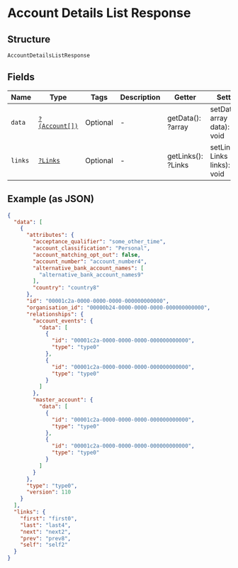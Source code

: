
# Account Details List Response

## Structure

`AccountDetailsListResponse`

## Fields

| Name | Type | Tags | Description | Getter | Setter |
|  --- | --- | --- | --- | --- | --- |
| `data` | [`?(Account[])`](../../doc/models/account.md) | Optional | - | getData(): ?array | setData(?array data): void |
| `links` | [`?Links`](../../doc/models/links.md) | Optional | - | getLinks(): ?Links | setLinks(?Links links): void |

## Example (as JSON)

```json
{
  "data": [
    {
      "attributes": {
        "acceptance_qualifier": "some_other_time",
        "account_classification": "Personal",
        "account_matching_opt_out": false,
        "account_number": "account_number4",
        "alternative_bank_account_names": [
          "alternative_bank_account_names9"
        ],
        "country": "country8"
      },
      "id": "00001c2a-0000-0000-0000-000000000000",
      "organisation_id": "00000b24-0000-0000-0000-000000000000",
      "relationships": {
        "account_events": {
          "data": [
            {
              "id": "00001c2a-0000-0000-0000-000000000000",
              "type": "type0"
            },
            {
              "id": "00001c2a-0000-0000-0000-000000000000",
              "type": "type0"
            }
          ]
        },
        "master_account": {
          "data": [
            {
              "id": "00001c2a-0000-0000-0000-000000000000",
              "type": "type0"
            },
            {
              "id": "00001c2a-0000-0000-0000-000000000000",
              "type": "type0"
            }
          ]
        }
      },
      "type": "type0",
      "version": 110
    }
  ],
  "links": {
    "first": "first0",
    "last": "last4",
    "next": "next2",
    "prev": "prev8",
    "self": "self2"
  }
}
```

